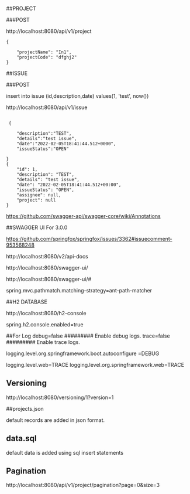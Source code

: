 
##PROJECT

###POST

http://localhost:8080/api/v1/project

```
{
   
    "projectName": "In1",
    "projectCode": "dfghj2"
}
```

##ISSUE

###POST

insert into issue (id,description,date) values(1, 'test', now())

http://localhost:8080/api/v1/issue
```

 {
   
    "description":"TEST",
    "details":"test issue",
    "date":"2022-02-05T18:41:44.512+0000",
    "issueStatus":"OPEN"
    
}
{
    "id": 1,
    "description": "TEST",
    "details": "test issue",
    "date": "2022-02-05T18:41:44.512+00:00",
    "issueStatus": "OPEN",
    "assignee": null,
    "project": null
}
```

https://github.com/swagger-api/swagger-core/wiki/Annotations

##SWAGGER UI
For 3.0.0

https://github.com/springfox/springfox/issues/3362#issuecomment-953568248

http://localhost:8080/v2/api-docs

http://localhost:8080/swagger-ui/

http://localhost:8080/swagger-ui/#

spring.mvc.pathmatch.matching-strategy=ant-path-matcher

##H2 DATABASE

http://localhost:8080/h2-console

spring.h2.console.enabled=true

##For Log
debug=false 
######### Enable debug logs.
trace=false 
######### Enable trace logs.

logging.level.org.springframework.boot.autoconfigure =DEBUG

logging.level.web=TRACE
logging.level.org.springframework.web=TRACE


## Versioning
http://localhost:8080/versioning/1?version=1


##projects.json 

default records are added in json format.


## data.sql

default data is added using sql insert statements


## Pagination
http://localhost:8080/api/v1/project/pagination?page=0&size=3
